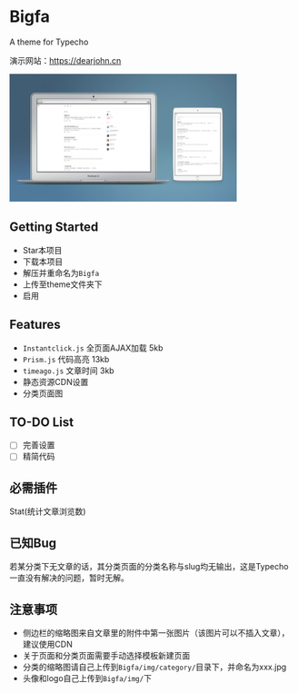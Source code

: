 # Bigfa
A theme for Typecho

演示网站：https://dearjohn.cn

![image](https://github.com/JohnStinky/Bigfa/raw/master/screenshot.jpg)

## Getting Started
- Star本项目
- 下载本项目
- 解压并重命名为`Bigfa`
- 上传至theme文件夹下
- 启用

## Features
- `Instantclick.js` 全页面AJAX加载 5kb
- `Prism.js` 代码高亮 13kb
- `timeago.js` 文章时间 3kb
- 静态资源CDN设置
- 分类页面图

## TO-DO List
- [ ] 完善设置
- [ ] 精简代码

## 必需插件
Stat(统计文章浏览数)

## 已知Bug
若某分类下无文章的话，其分类页面的分类名称与slug均无输出，这是Typecho一直没有解决的问题，暂时无解。

## 注意事项
- 侧边栏的缩略图来自文章里的附件中第一张图片（该图片可以不插入文章），建议使用CDN
- 关于页面和分类页面需要手动选择模板新建页面
- 分类的缩略图请自己上传到`Bigfa/img/category/`目录下，并命名为xxx.jpg
- 头像和logo自己上传到`Bigfa/img/`下
